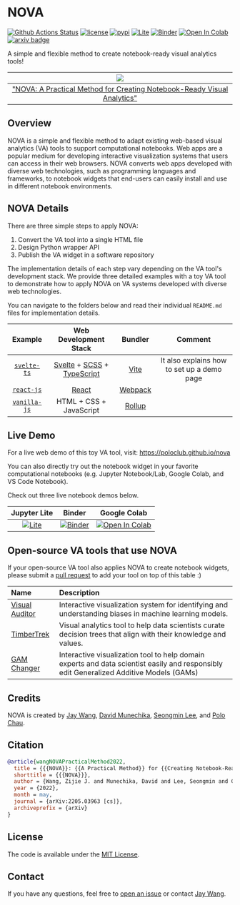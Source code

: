# NOVA

[![Github Actions Status](https://github.com/poloclub/nova/workflows/build/badge.svg)](https://github.com/poloclub/nova/actions/workflows/build.yml)
[![license](https://img.shields.io/badge/License-MIT-brightgreen)](https://github.com/poloclub/nova/blob/master/LICENSE)
[![pypi](https://img.shields.io/pypi/v/nova-graph?color=blue)](https://pypi.python.org/pypi/nova-graph)
[![Lite](https://gist.githubusercontent.com/xiaohk/9b9f7c8fa162b2c3bc3251a5c9a799b2/raw/a7fca1d0a2d62c2b49f60c0217dffbd0fe404471/lite-badge-launch-small.svg)](https://poloclub.github.io/nova/notebook)
[![Binder](https://mybinder.org/badge_logo.svg)](https://mybinder.org/v2/gh/poloclub/nova/master?urlpath=lab/tree/svelte-ts/notebook-widget/example/nova-graph.ipynb)
[![Open In Colab](https://colab.research.google.com/assets/colab-badge.svg)](https://colab.research.google.com/drive/1WPT-pjO4-qNdD-UYwrFk7DVwAl2XrHBB?usp=sharing)
[![arxiv badge](https://img.shields.io/badge/arXiv-2205.03963-red)](https://arxiv.org/abs/2205.03963)
<!-- [![DOI:10.1145/3491101.3519653](https://img.shields.io/badge/DOI-10.1145/3491101.3519653-blue)](https://doi.org/10.1145/3491101.3519653) -->

A simple and flexible method to create notebook-ready visual analytics tools!

<!-- <table>
  <tr>
    <td colspan="1"><img src='https://i.imgur.com/FtmHafo.png'></td>
  </tr>
  <tr></tr>
  <tr>
    <td><a href="https://youtu.be/eMlTtloGyho">👨🏻‍🏫 Talk</a></td>
    <td><a href="https://youtu.be/OKaPmEBzEX0">📺 Video</a></td>
    <td><a href="https://arxiv.org/abs/2202.11086">📖 "StickyLand: breaking the linear presentation of computational Notebooks"</a></td>
  </tr>
</table> -->

|<img src='https://i.imgur.com/tlkVvjt.png'>|
|:---:|
|<a href="https://arxiv.org/abs/2205.03963">"NOVA: A Practical Method for Creating Notebook-Ready Visual Analytics"</a>|

## Overview

NOVA is a simple and flexible method to adapt existing web-based visual analytics (VA) tools to support computational notebooks. Web apps are a popular medium for developing interactive visualization systems that users can access in their web browsers. NOVA converts web apps developed with diverse web technologies, such as programming languages and frameworks, to notebook widgets that end-users can easily install and use in different notebook environments.

## NOVA Details

There are three simple steps to apply NOVA:

1. Convert the VA tool into a single HTML file
2. Design Python wrapper API
3. Publish the VA widget in a software repository

The implementation details of each step vary depending on the VA tool's development stack. We provide three detailed examples with a toy VA tool to demonstrate how to apply NOVA on VA systems developed with diverse web technologies.

You can navigate to the folders below and read their individual `README.md` files for implementation details.

|Example|Web Development Stack|Bundler|Comment|
|:---:|:---:|:---:|:---:|
|[`svelte-ts`](./svelte-ts/)|[Svelte](https://svelte.dev) + [SCSS](https://sass-lang.com) + [TypeScript](https://www.typescriptlang.org)|[Vite](https://vitejs.dev)|It also explains how to set up a demo page|
|[`react-js`](./react-js/)|[React](https://reactjs.org)|[Webpack](https://webpack.js.org)||
|[`vanilla-js`](./vanilla-js/)|HTML + CSS + JavaScript|[Rollup](https://rollupjs.org/guide/en/)||

## Live Demo

For a live web demo of this toy VA tool, visit: <https://poloclub.github.io/nova>

You can also directly try out the notebook widget in your favorite computational notebooks (e.g. Jupyter Notebook/Lab, Google Colab, and VS Code Notebook).

Check out three live notebook demos below.

|Jupyter Lite|Binder|Google Colab|
|:---:|:---:|:---:|
|[![Lite](https://gist.githubusercontent.com/xiaohk/9b9f7c8fa162b2c3bc3251a5c9a799b2/raw/a7fca1d0a2d62c2b49f60c0217dffbd0fe404471/lite-badge-launch-small.svg)](https://poloclub.github.io/nova/notebook)|[![Binder](https://mybinder.org/badge_logo.svg)](https://mybinder.org/v2/gh/poloclub/nova/master?urlpath=lab/tree/svelte-ts/notebook-widget/example/nova-graph.ipynb)|[![Open In Colab](https://colab.research.google.com/assets/colab-badge.svg)](https://colab.research.google.com/drive/1WPT-pjO4-qNdD-UYwrFk7DVwAl2XrHBB?usp=sharing)|

## Open-source VA tools that use NOVA

If your open-source VA tool also applies NOVA to create notebook widgets, please submit a [pull request](https://github.com/poloclub/nova/pulls) to add your tool on top of this table :)

|Name|Description|
|:---|:---|
[Visual Auditor](https://github.com/poloclub/visual-auditor)|Interactive visualization system for identifying and understanding biases in machine learning models.|
[TimberTrek](https://github.com/poloclub/timbertrek)|Visual analytics tool to help data scientists curate decision trees that align with their knowledge and values.
[GAM Changer](https://github.com/interpretml/gam-changer)|Interactive visualization tool to help domain experts and data scientist easily and responsibly edit Generalized Additive Models (GAMs)|

## Credits

NOVA is created by <a href='https://zijie.wang/' target='_blank'>Jay Wang</a>, <a href='https://www.linkedin.com/in/dmunechika' target='_blank'>David Munechika</a>, <a href='http://www.seongmin.xyz' target='_blank'>Seongmin Lee</a>, and <a href='' target='_blank'>Polo Chau</a>.

## Citation

```bibTeX
@article{wangNOVAPracticalMethod2022,
  title = {{{NOVA}}: {{A Practical Method}} for {{Creating Notebook-Ready Visual Analytics}}},
  shorttitle = {{{NOVA}}},
  author = {Wang, Zijie J. and Munechika, David and Lee, Seongmin and Chau, Duen Horng},
  year = {2022},
  month = may,
  journal = {arXiv:2205.03963 [cs]},
  archiveprefix = {arXiv}
}
```

## License

The code is available under the [MIT License](https://github.com/poloclub/nova/blob/master/LICENSE).

## Contact

If you have any questions, feel free to [open an issue](https://github.com/poloclub/nova/issues/new) or contact [Jay Wang](https://zijie.wang).
